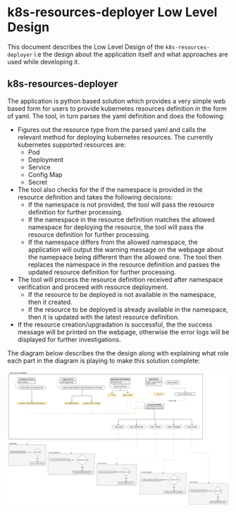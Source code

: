 # k8s-resources-deployer Low Level Design
This document describes the Low Level Design of the `k8s-resources-deployer` i.e the design about the application itself and what approaches are used while developing it. 

## k8s-resources-deployer
The application is python based solution which provides a very simple web based form for users to provide kubernetes resources definition in the form of yaml. The tool, in turn parses the yaml definition and does the following:

- Figures out the resource type from the parsed yaml and calls the relevant method for deploying kubernetes resources. The currently kubernetes supported resources are:
  - Pod
  - Deployment
  - Service
  - Config Map
  - Secret
- The tool also checks for the if the namespace is provided in the resource definition and takes the following decisions:
  - If the namespace is not provided, the tool will pass the resource definition for further processing.
  - If the namespace in the resource definition matches the allowed namespace for deploying the resource, the tool will pass the resource definition for further processing.
  - If the namespace differs from the allowed namespace, the application will output the warning message on the webpage about the namepsace being different than the allowed one. The tool then replaces the namespace in the resource definition and passes the updated resource definition for further processing.
- The tool will process the resource definition received after namespace verification and proceed with resource deployment.
  - If the resource to be deployed is not available in the namespace, then it created.
  - If the resource to be deployed is already available in the namespace, then it is updated with the latest resource definition.
- If the resource creation/upgradation is successful, the the success message will be printed on the webpage, otherwise the error logs will be displayed for further investigations.

The diagram below describes the the design along with explaining what role each part in the diagram is playing to make this solution complete:

![current-infra](diagrams/lld.jpg)


